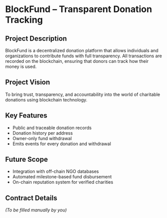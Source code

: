 # BlockFund – Transparent Donation Tracking

## Project Description
BlockFund is a decentralized donation platform that allows individuals and organizations to contribute funds with full transparency. All transactions are recorded on the blockchain, ensuring that donors can track how their money is used.

## Project Vision
To bring trust, transparency, and accountability into the world of charitable donations using blockchain technology.

## Key Features
- Public and traceable donation records
- Donation history per address
- Owner-only fund withdrawal
- Emits events for every donation and withdrawal

## Future Scope
- Integration with off-chain NGO databases
- Automated milestone-based fund disbursement
- On-chain reputation system for verified charities

## Contract Details
_(To be filled manually by you)_
